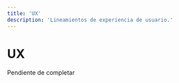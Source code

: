 ```yaml
---
title: 'UX'
description: 'Lineamientos de experiencia de usuario.'
---
```


# UX

Pendiente de completar
